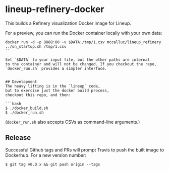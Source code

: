 # lineup-refinery-docker
This builds a Refinery visualization Docker image for Lineup.

For a preview, you can run the Docker container locally with your own data:
```
docker run -d -p 8888:80 -v $DATA:/tmp/1.csv mccalluc/lineup_refinery ../on_startup.sh /tmp/1.csv
``

Set `$DATA` to your input file, but the other paths are internal
to the container and will not be changed. If you checkout the repo,
`docker_run.sh` provides a simpler interface.


## Development
The heavy lifting is in the `lineup` code,
but to exercise just the docker build process,
checkout this repo, and then:

```bash
$ ./docker_build.sh
$ ./docker_run.sh
```

(`docker_run.sh` also accepts CSVs as command-line arguments.)

## Release
Successful Github tags and PRs will prompt Travis to push the built image to Dockerhub. For a new version number:
```
$ git tag v0.0.x && git push origin --tags
```